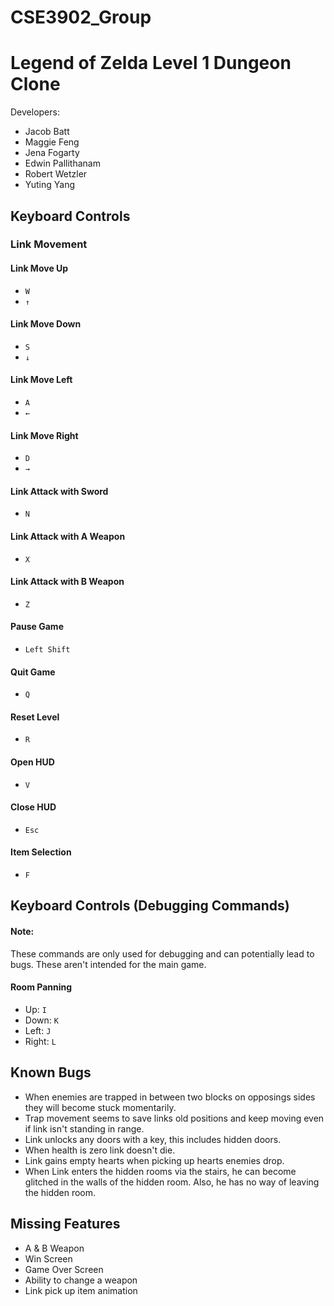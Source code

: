 # CSE3902_Group 

# Legend of Zelda Level 1 Dungeon Clone
Developers: 
- Jacob Batt
- Maggie Feng
- Jena Fogarty 
- Edwin Pallithanam 
- Robert Wetzler
- Yuting Yang

## Keyboard Controls
### Link Movement
#### Link Move Up
- ```W```
- ```↑```
#### Link Move Down
- ```S```
- ```↓```
#### Link Move Left
- ```A```
- ```←```
#### Link Move Right
- ```D```
- ```→```
#### Link Attack with Sword
- ```N```
#### Link Attack with A Weapon
- ```X```
#### Link Attack with B Weapon
- ```Z```
#### Pause Game
- ```Left Shift```
#### Quit Game
- ```Q```
#### Reset Level
- ```R```
#### Open HUD
- ```V```
#### Close HUD
- ```Esc```
#### Item Selection
- ```F```
## Keyboard Controls (Debugging Commands)
#### Note:
These commands are only used for debugging and can potentially lead to bugs. These aren't intended for the main game.
#### Room Panning
- Up: ```I```
- Down: ```K```
- Left: ```J```
- Right: ```L```

## Known Bugs
- When enemies are trapped in between two blocks on opposings sides they will become stuck momentarily.
- Trap movement seems to save links old positions and keep moving even if link isn't standing in range. 
- Link unlocks any doors with a key, this includes hidden doors.
- When health is zero link doesn't die.
- Link gains empty hearts when picking up hearts enemies drop.
- When Link enters the hidden rooms via the stairs, he can become glitched in the walls of the hidden room. Also, he has no way of leaving the hidden room.

## Missing Features
- A & B Weapon
- Win Screen
- Game Over Screen
- Ability to change a weapon
- Link pick up item animation 
